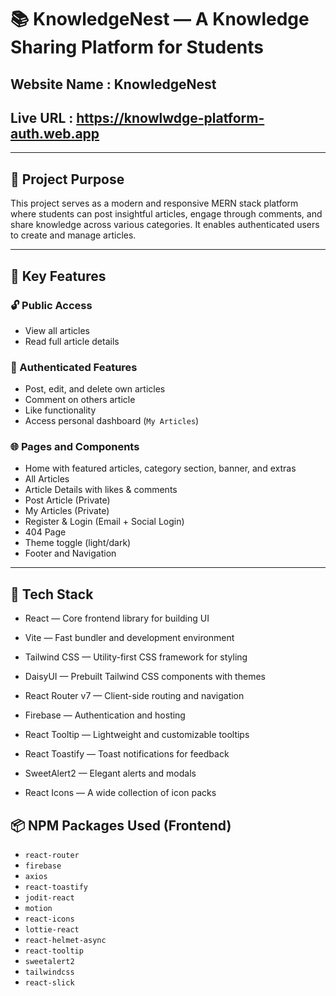 # 📚 KnowledgeNest — A Knowledge Sharing Platform for Students


## Website Name : KnowledgeNest
## Live URL : https://knowlwdge-platform-auth.web.app

---

## 🎯 Project Purpose

This project serves as a modern and responsive MERN stack platform where students can post insightful articles, engage through comments, and share knowledge across various categories. It enables authenticated users to create and manage articles.

---

## 🚀 Key Features

### 🔓 Public Access
- View all articles
- Read full article details

### 🔐 Authenticated Features
- Post, edit, and delete own articles
- Comment on others article
- Like functionality
- Access personal dashboard (`My Articles`)

### 🌐 Pages and Components
- Home with featured articles, category section, banner, and extras
- All Articles
- Article Details with likes & comments
- Post Article (Private)
- My Articles (Private)
- Register & Login (Email + Social Login)
- 404 Page
- Theme toggle (light/dark)
- Footer and Navigation

---


## 🧱 Tech Stack

- React — Core frontend library for building UI

- Vite — Fast bundler and development environment

- Tailwind CSS — Utility-first CSS framework for styling

- DaisyUI — Prebuilt Tailwind CSS components with themes

- React Router v7 — Client-side routing and navigation

- Firebase — Authentication and hosting

- React Tooltip — Lightweight and customizable tooltips

- React Toastify — Toast notifications for feedback

- SweetAlert2 — Elegant alerts and modals

- React Icons — A wide collection of icon packs



## 📦 NPM Packages Used (Frontend)

- `react-router`
- `firebase`
- `axios`
- `react-toastify`
- `jodit-react`
- `motion` 
- `react-icons`
- `lottie-react`
- `react-helmet-async`
- `react-tooltip`
- `sweetalert2`
- `tailwindcss`
- `react-slick`

